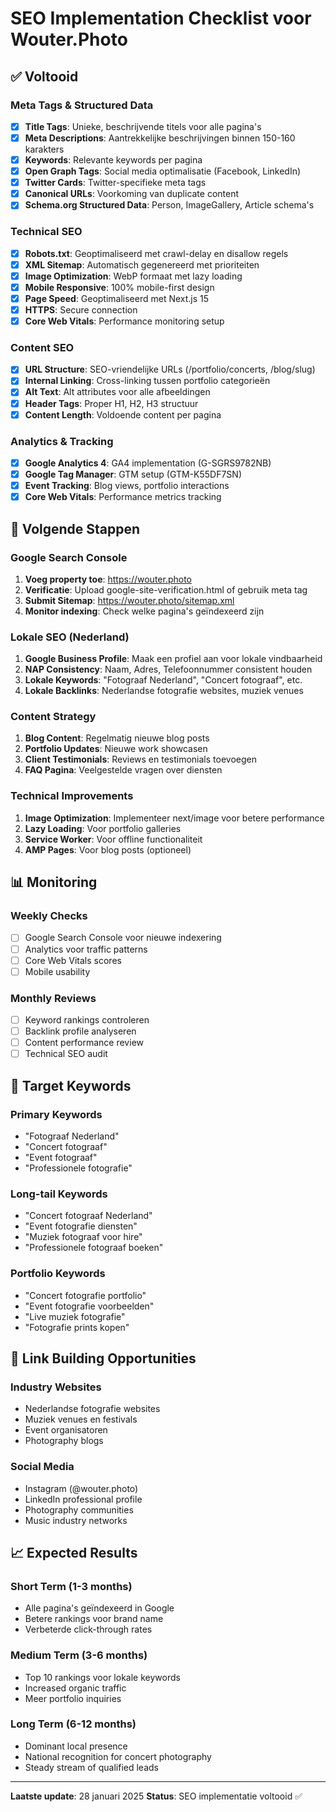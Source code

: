 # SEO Implementation Checklist voor Wouter.Photo

## ✅ Voltooid

### Meta Tags & Structured Data
- [x] **Title Tags**: Unieke, beschrijvende titels voor alle pagina's
- [x] **Meta Descriptions**: Aantrekkelijke beschrijvingen binnen 150-160 karakters
- [x] **Keywords**: Relevante keywords per pagina
- [x] **Open Graph Tags**: Social media optimalisatie (Facebook, LinkedIn)
- [x] **Twitter Cards**: Twitter-specifieke meta tags
- [x] **Canonical URLs**: Voorkoming van duplicate content
- [x] **Schema.org Structured Data**: Person, ImageGallery, Article schema's

### Technical SEO
- [x] **Robots.txt**: Geoptimaliseerd met crawl-delay en disallow regels
- [x] **XML Sitemap**: Automatisch gegenereerd met prioriteiten
- [x] **Image Optimization**: WebP formaat met lazy loading
- [x] **Mobile Responsive**: 100% mobile-first design
- [x] **Page Speed**: Geoptimaliseerd met Next.js 15
- [x] **HTTPS**: Secure connection
- [x] **Core Web Vitals**: Performance monitoring setup

### Content SEO
- [x] **URL Structure**: SEO-vriendelijke URLs (/portfolio/concerts, /blog/slug)
- [x] **Internal Linking**: Cross-linking tussen portfolio categorieën
- [x] **Alt Text**: Alt attributes voor alle afbeeldingen
- [x] **Header Tags**: Proper H1, H2, H3 structuur
- [x] **Content Length**: Voldoende content per pagina

### Analytics & Tracking
- [x] **Google Analytics 4**: GA4 implementation (G-SGRS9782NB)
- [x] **Google Tag Manager**: GTM setup (GTM-K55DF7SN)
- [x] **Event Tracking**: Blog views, portfolio interactions
- [x] **Core Web Vitals**: Performance metrics tracking

## 🔄 Volgende Stappen

### Google Search Console
1. **Voeg property toe**: https://wouter.photo
2. **Verificatie**: Upload google-site-verification.html of gebruik meta tag
3. **Submit Sitemap**: https://wouter.photo/sitemap.xml
4. **Monitor indexing**: Check welke pagina's geïndexeerd zijn

### Lokale SEO (Nederland)
1. **Google Business Profile**: Maak een profiel aan voor lokale vindbaarheid
2. **NAP Consistency**: Naam, Adres, Telefoonnummer consistent houden
3. **Lokale Keywords**: "Fotograaf Nederland", "Concert fotograaf", etc.
4. **Lokale Backlinks**: Nederlandse fotografie websites, muziek venues

### Content Strategy
1. **Blog Content**: Regelmatig nieuwe blog posts
2. **Portfolio Updates**: Nieuwe work showcasen
3. **Client Testimonials**: Reviews en testimonials toevoegen
4. **FAQ Pagina**: Veelgestelde vragen over diensten

### Technical Improvements
1. **Image Optimization**: Implementeer next/image voor betere performance
2. **Lazy Loading**: Voor portfolio galleries
3. **Service Worker**: Voor offline functionaliteit
4. **AMP Pages**: Voor blog posts (optioneel)

## 📊 Monitoring

### Weekly Checks
- [ ] Google Search Console voor nieuwe indexering
- [ ] Analytics voor traffic patterns
- [ ] Core Web Vitals scores
- [ ] Mobile usability

### Monthly Reviews
- [ ] Keyword rankings controleren
- [ ] Backlink profile analyseren
- [ ] Content performance review
- [ ] Technical SEO audit

## 🎯 Target Keywords

### Primary Keywords
- "Fotograaf Nederland"
- "Concert fotograaf"
- "Event fotograaf"
- "Professionele fotografie"

### Long-tail Keywords
- "Concert fotograaf Nederland"
- "Event fotografie diensten"
- "Muziek fotograaf voor hire"
- "Professionele fotograaf boeken"

### Portfolio Keywords
- "Concert fotografie portfolio"
- "Event fotografie voorbeelden"
- "Live muziek fotografie"
- "Fotografie prints kopen"

## 🔗 Link Building Opportunities

### Industry Websites
- Nederlandse fotografie websites
- Muziek venues en festivals
- Event organisatoren
- Photography blogs

### Social Media
- Instagram (@wouter.photo)
- LinkedIn professional profile
- Photography communities
- Music industry networks

## 📈 Expected Results

### Short Term (1-3 months)
- Alle pagina's geïndexeerd in Google
- Betere rankings voor brand name
- Verbeterde click-through rates

### Medium Term (3-6 months)
- Top 10 rankings voor lokale keywords
- Increased organic traffic
- Meer portfolio inquiries

### Long Term (6-12 months)
- Dominant local presence
- National recognition for concert photography
- Steady stream of qualified leads

---

**Laatste update**: 28 januari 2025
**Status**: SEO implementatie voltooid ✅
